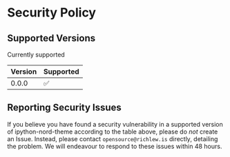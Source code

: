 # Security Policy

## Supported Versions

Currently supported

| Version | Supported           |
|---------|---------------------|
|  0.0.0  |  :white_check_mark: |


## Reporting Security Issues

If you believe you have found a security vulnerability in a supported version of ipython-nord-theme according to the table above, please do *not* create an Issue.
Instead, please contact `opensource@richlew.is` directly, detailing the problem.
We will endeavour to respond to these issues within 48 hours.
